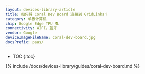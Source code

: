 ```yaml
---
layout: devices-library-article
title: 如何将 Coral Dev Board 连接到 GridLinks？
category: 单板计算机
chip: Google Edge TPU ML
connectivity: WIFI，蓝牙
vendor: Google
deviceImageFileName: coral-dev-board.jpg
docsPrefix: paas/
---
```



* TOC
{:toc}

{% include /docs/devices-library/guides/coral-dev-board.md %}